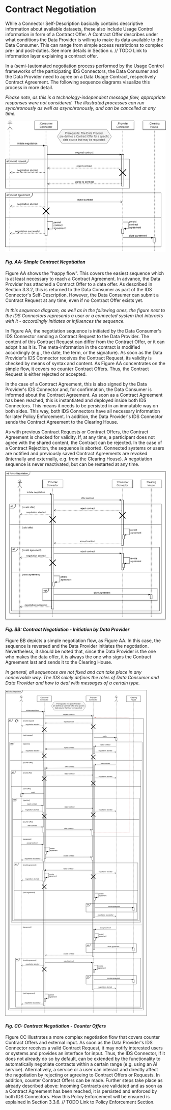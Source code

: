 # Contract Negotiation

While a Connector Self-Description basically contains descriptive information about available 
datasets, these also include Usage Control information in form of a Contract Offer. A Contract Offer
describes under what conditions the Data Provider is willing to make its data available to the Data 
Consumer. This can range from simple access restrictions to complex pre- and post-duties. See more
details in Section x. // TODO Link to information layer explaining a contract offer.
<!-- Source: https://github.com/International-Data-Spaces-Association/IDS-G-pre/tree/usage-control-terms/UsageControl/contract -->

In a (semi-)automated negotiation process performed by the Usage Control frameworks of the 
participating IDS Connectors, the Data Consumer and the Data Provider need to agree on a Data Usage
Contract, respectively Contract Agreement. The following sequence diagrams visualize this process in 
more detail.

_Please note, as this is a technology-independent message flow, appropriate responses were not
considered. The illustrated processes can run synchronously as well as asynchronously, and can be
cancelled at any time._

![Simple Contract Negotiation](media/policy-negotiation-sequence-1.png)
#### _Fig. AA: Simple Contract Negotiation_

<!-- Sequence diagram -->
<!-- Integrate Clearing House workflow during Contract Negotiation -->
<!-- Source: https://github.com/International-Data-Spaces-Association/IDS-G-pre/tree/main/Communication/sequence-diagrams/data-connector-to-data-connector -->

Figure AA shows the "happy flow". This covers the easiest sequence which is at least necessary to 
reach a Contract Agreement. In advance, the Data Provider has attached a Contract Offer to a data 
offer. As described in Section 3.3.2, this is returned to the Data Consumer as part of the IDS 
Connector's Self-Description. However, the Data Consumer can submit a Contract Request at any time, 
even if no Contract Offer exists yet.

_In this sequence diagram, as well as in the following ones, the figure next to the IDS Connectors 
represents a user or a connected system that interacts with it - accordingly initiates or influences 
the sequence._

In Figure AA, the negotiation sequence is initiated by the Data Consumer's IDS 
Connector sending a Contract Request to the Data Provider. The content of this Contract Request can 
differ from the Contract Offer, or it can adopt it as it is. The meta-information in the contract is 
modified accordingly (e.g., the date, the term, or the signature). As soon as the Data Provider's 
IDS Connector receives the Contract Request, its validity is checked by means of syntax and content. 
As Figure AA concentrates on the simple flow, it covers no counter Contract Offers. Thus, the 
Contract Request is either rejected or accepted.

In the case of a Contract Agreement, this is also signed by the Data Provider's IDS Connector and, 
for confirmation, the Data Consumer is informed about the Contract Agreement. As soon as a Contract 
Agreement has been reached, this is instantiated and deployed inside both IDS Connectors. This means 
it needs to be persisted in an immutable way on both sides. This way, both IDS Connectors have all 
necessary information for later Policy Enforcement. In addition, the Data Provider's IDS Connector 
sends the Contract Agreement to the Clearing House.

As with previous Contract Requests or Contract Offers, the Contract Agreement is checked for 
validity. If, at any time, a participant does not agree with the shared content, the Contract can be 
rejected. In the case of a Contract Rejection, the sequence is aborted. Connected systems or users 
are notified and previously saved Contract Agreements are revoked (internally and externally, e.g. 
from the Clearing House). A negotiation sequence is never reactivated, but can be restarted at 
any time.

![Contract Negotiation: Initiation by Data Provider](media/policy-negotiation-sequence-2.png)
#### _Fig. BB: Contract Negotiation - Initiation by Data Provider_

Figure BB depicts a simple negotiation flow, as Figure AA. In this case, the sequence is reversed 
and the Data Provider initiates the negotiation. Nevertheless, it should be noted that, since the 
Data Provider is the one who makes the data offer, it is always the one who signs the Contract 
Agreement last and sends it to the Clearing House.

_In general, all sequences are not fixed and can take place in any conceivable way. The IDS solely 
defines the roles of Data Consumer and Data Provider and how to deal with messages of a certain 
type._

![Contract Negotiation: Counter Offers](media/policy-negotiation-sequence-3.png)
#### _Fig. CC: Contract Negotiation - Counter Offers_

Figure CC illustrates a more complex negotiation flow that covers counter Contract Offers and 
external input. As soon as the Data Provider's IDS Connector receives a valid Contract Request, it
may notify interested users or systems and provides an interface for input. Thus, the IDS Connector, 
if it does not already do so by default, can be extended by the functionality to automatically 
negotiate contracts within a certain range (e.g. using an AI service). Alternatively, a service 
or a user can interact and directly affect the negotiation by rejecting or agreeing to Contract
Offers or Requests. In addition, counter Contract Offers can be made. Further steps take place as 
already described above: Incoming Contracts are validated and as soon as a Contract Agreement has 
been reached, it is persisted and enforced by both IDS Connectors. How this Policy Enforcement will 
be ensured is explained in Section 3.3.6. // TODO Link to Policy Enforcement Section. 
